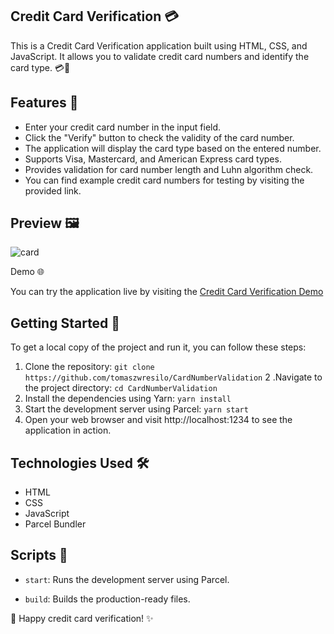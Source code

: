 ## Credit Card Verification 💳

This is a Credit Card Verification application built using HTML, CSS, and JavaScript. It allows you to validate credit card numbers and identify the card type. 💳🎯

## Features 🌟

- Enter your credit card number in the input field.
- Click the "Verify" button to check the validity of the card number.
- The application will display the card type based on the entered number.
- Supports Visa, Mastercard, and American Express card types.
- Provides validation for card number length and Luhn algorithm check.
- You can find example credit card numbers for testing by visiting the provided link.

## Preview 🖼️

![card](https://github.com/tomaszwresilo/CardNumberValidation/assets/63786542/bec73b7b-7e94-42c7-972a-a2401bff7c28)

Demo 🌐

You can try the application live by visiting the [Credit Card Verification Demo](https://cardnumbervalidation.netlify.app)

## Getting Started 🚀

To get a local copy of the project and run it, you can follow these steps:

1. Clone the repository: `git clone https://github.com/tomaszwresilo/CardNumberValidation`
2 .Navigate to the project directory: `cd CardNumberValidation`
3. Install the dependencies using Yarn: `yarn install`
4. Start the development server using Parcel: `yarn start`
5. Open your web browser and visit http://localhost:1234 to see the application in action.

## Technologies Used 🛠️

- HTML
- CSS
- JavaScript
- Parcel Bundler

## Scripts 📜

- `start`: Runs the development server using Parcel.

- `build`: Builds the production-ready files.

🚀 Happy credit card verification! ✨
